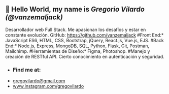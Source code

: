  ## 👋 Hello World, my name is *Gregorio Vilardo (@vanzemaljack)*
Desarrollador web Full Stack. Me apasionan los desafíos y estar en constante evolución.
GitHub: https://github.com/vanzemaljack
#Front End:* JavaScript ES6, HTML, CSS, Bootstrap, jQuery, React.js, Vue.js, EJS.
#Back End:* Node.js, Express, MongoDB, SQL, Python, Flask, Git, Postman, Mailchimp.
#Herramientas de Diseño:* Figma, Photoshop.
#Manejo y creación de RESTful API.
Cierto conocimiento en autenticación y seguridad.
- ### Find me at:
- gregovilardo@gmail.com
- www.instagram.com/gregovilardo


